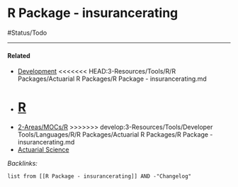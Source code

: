 # R Package - insurancerating

\#Status/Todo 

---

#### Related

* [Development](../../../../../../../2-Areas/MOCs/Development.md)
  \<\<\<\<\<\<\< HEAD:3-Resources/Tools/R/R Packages/Actuarial R Packages/R Package - insurancerating.md
* [R](../../../../../../../2-Areas/Code/R/R.md)
  =======
* [2-Areas/MOCs/R](../../../../../../../2-Areas/MOCs/R.md)
  \>>>>>>> develop:3-Resources/Tools/Developer Tools/Languages/R/R Packages/Actuarial R Packages/R Package - insurancerating.md
* [Actuarial Science](../../../../../../../2-Areas/MOCs/Actuarial%20Science.md)

*Backlinks:*

````dataview
list from [[R Package - insurancerating]] AND -"Changelog"
````

